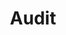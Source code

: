 ---
title: Audit
description: >-
   Uncover the inefficiencies in your platform and get practical recommendations to fix them.
weight: 1
icon: /img/services/icon_assessment.svg 
---